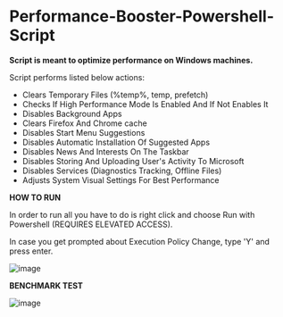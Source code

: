 # Performance-Booster-Powershell-Script

**Script is meant to optimize performance on Windows machines.**

Script performs listed below actions:

- Clears Temporary Files (%temp%, temp, prefetch)
- Checks If High Performance Mode Is Enabled And If Not Enables It
- Disables Background Apps
- Clears Firefox And Chrome cache
- Disables Start Menu Suggestions
- Disables Automatic Installation Of Suggested Apps
- Disables News And Interests On The Taskbar
- Disables Storing And Uploading User's Activity To Microsoft
- Disables Services (Diagnostics Tracking, Offline Files)
- Adjusts System Visual Settings For Best Performance


**HOW TO RUN**

In order to run all you have to do is right click and choose Run with Powershell (REQUIRES ELEVATED ACCESS).

In case you get prompted about Execution Policy Change, type 'Y' and press enter.

![image](https://github.com/dapnii/Performance-Booster-Powershell-Script/assets/116521500/83143b2e-6659-474d-b26e-fdb912a5584b)




**BENCHMARK TEST**

![image](https://github.com/dapnii/Performance-Booster-Powershell-Script/assets/116521500/a7cede26-2158-41b1-9a4e-e09ec9e8aa63)











